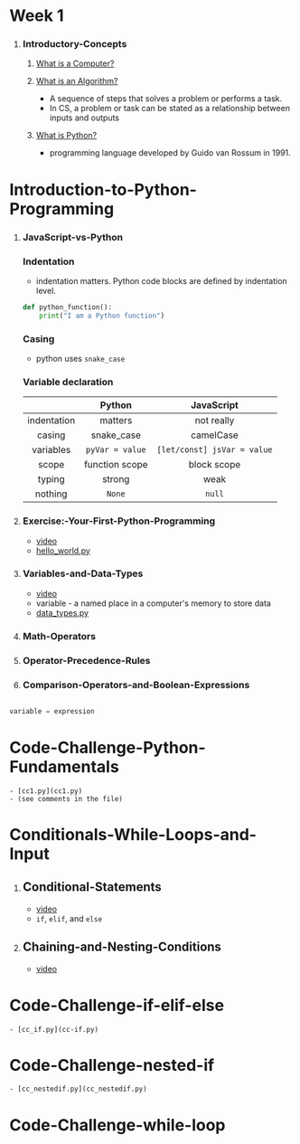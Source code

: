 # Week 1

1. ### Introductory-Concepts

   1. [What is a Computer?](https://youtu.be/-xewUf3kF1o)

   2. [What is an Algorithm?](https://youtu.be/ipxavPDUlKU)

      - A sequence of steps that solves a problem or performs a task.
      - In CS, a problem or task can be stated as a relationship between inputs and outputs

   3. [What is Python?](https://youtu.be/ZpSuKgnw0Zo)
      - programming language developed by Guido van Rossum in 1991.

# Introduction-to-Python-Programming

   1. ### JavaScript-vs-Python

      ### Indentation

      - indentation matters. Python code blocks are defined by indentation level.

      ```py
      def python_function():
          print("I am a Python function")
      ```

      ### Casing 

      - python uses `snake_case`

      ### Variable declaration


        || Python | JavaScript|
        |:-------:|:------:|:---------:|
        |indentation| matters| not really|
        |casing| snake_case| camelCase|
        |variables|`pyVar = value`|`[let/const] jsVar = value`|
        |scope|function scope|block scope|
        |typing|strong|weak|
        |nothing|`None`|`null`|

   2. ### Exercise:-Your-First-Python-Programming
      - [video](https://youtu.be/gnPygDPzoyQ)
      - [hello_world.py](hello_world.py)

   3. ### Variables-and-Data-Types
      - [video](https://youtu.be/b2CerKm2b_M)
      - variable - a named place in a computer's memory to store data
      - [data_types.py](./01week/data_types.py)

   4. ### Math-Operators


   5. ### Operator-Precedence-Rules

   6. ### Comparison-Operators-and-Boolean-Expressions

```py

variable = expression

```

# Code-Challenge-Python-Fundamentals

    - [cc1.py](cc1.py)
    - (see comments in the file)


# Conditionals-While-Loops-and-Input

   1. ## Conditional-Statements
      - [video](https://youtu.be/5RMKw0lWwEI)
      - `if`, `elif`, and `else`

   2. ## Chaining-and-Nesting-Conditions
      - [video](https://youtu.be/rStLI8xM6Y0)

# Code-Challenge-if-elif-else
    - [cc_if.py](cc-if.py)
# Code-Challenge-nested-if
    - [cc_nestedif.py](cc_nestedif.py)

# Code-Challenge-while-loop

